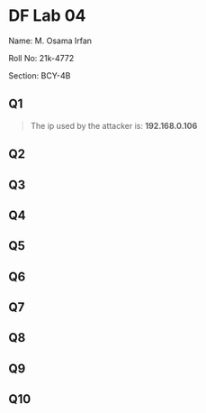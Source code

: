 # DF Lab 04
Name: M. Osama Irfan

Roll No: 21k-4772

Section: BCY-4B
## Q1
> The ip used by the attacker is: 
> **192.168.0.106** 

## Q2
> 

## Q3


## Q4


## Q5


## Q6


## Q7


## Q8


## Q9


## Q10
